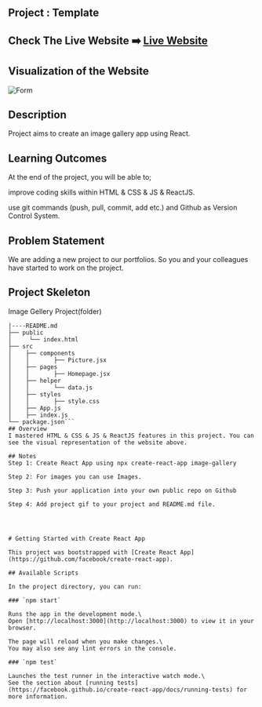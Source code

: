 ## Project : Template
## Check The Live Website :arrow_right: [Live Website](https://garden-design.netlify.app/)
## Visualization of the Website
![Form]()


## Description
Project aims to create an image gallery app using React.

## Learning Outcomes
At the end of the project, you will be able to;

improve coding skills within HTML & CSS & JS & ReactJS.

use git commands (push, pull, commit, add etc.) and Github as Version Control System.

## Problem Statement
We are adding a new project to our portfolios. So you and your colleagues have started to work on the project.
## Project Skeleton
Image Gellery Project(folder)
```|
|----README.md
├── public
│     └── index.html
├── src
│    ├── components
│    │       ├── Picture.jsx
│    ├── pages
│    │       ├── Homepage.jsx
│    ├── helper
│    │       └── data.js
│    ├── styles
│    │       ├── style.css
│    ├── App.js
│    ├── index.js
└── package.json```
## Overview
I mastered HTML & CSS & JS & ReactJS features in this project. You can see the visual representation of the website above.

## Notes
Step 1: Create React App using npx create-react-app image-gallery

Step 2: For images you can use Images.

Step 3: Push your application into your own public repo on Github

Step 4: Add project gif to your project and README.md file.




# Getting Started with Create React App

This project was bootstrapped with [Create React App](https://github.com/facebook/create-react-app).

## Available Scripts

In the project directory, you can run:

### `npm start`

Runs the app in the development mode.\
Open [http://localhost:3000](http://localhost:3000) to view it in your browser.

The page will reload when you make changes.\
You may also see any lint errors in the console.

### `npm test`

Launches the test runner in the interactive watch mode.\
See the section about [running tests](https://facebook.github.io/create-react-app/docs/running-tests) for more information.



